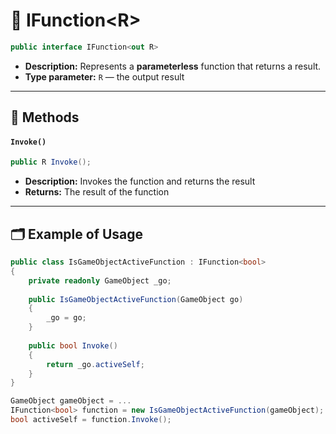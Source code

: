 # 🧩 IFunction&lt;R&gt;

```csharp
public interface IFunction<out R>
```

- **Description:** Represents a <b>parameterless</b> function that returns a result.
- **Type parameter:** `R` — the output result

---

## 🏹 Methods

#### `Invoke()`

```csharp
public R Invoke();
```

- **Description:** Invokes the function and returns the result
- **Returns:** The result of the function

---

## 🗂 Example of Usage

```csharp
public class IsGameObjectActiveFunction : IFunction<bool>
{
    private readonly GameObject _go;
    
    public IsGameObjectActiveFunction(GameObject go) 
    {
        _go = go;
    }
    
    public bool Invoke() 
    {
        return _go.activeSelf;
    } 
}

```

```csharp
GameObject gameObject = ...
IFunction<bool> function = new IsGameObjectActiveFunction(gameObject);
bool activeSelf = function.Invoke();
```